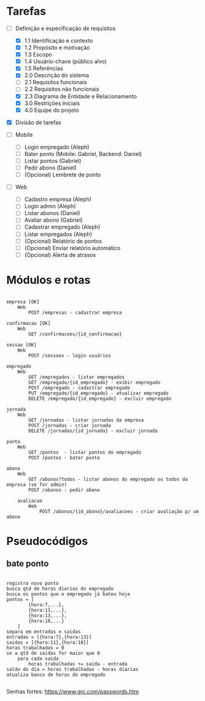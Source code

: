 
# Tarefas

- [ ] Definição e especificação de requisitos
	- [X] 1.1 Identificação e contexto
	- [X] 1.2 Propósito e motivação
	- [X] 1.3 Escopo
	- [X] 1.4 Usuário-chave (público alvo)
	- [X] 1.5 Referências
	- [X] 2.0 Descrição do sistema
	- [ ] 2.1 Requisitos funcionais
	- [ ] 2.2 Requisitos não funcionais
	- [X] 2.3 Diagrama de Entidade e Relacionamento 
	- [X] 3.0 Restrições iniciais
	- [X] 4.0 Equipe do projeto 

- [X] Divisão de tarefas

- [ ] Mobile
	- [ ] Login empregado (Aleph)
	- [ ] Bater ponto (Mobile: Gabriel, Backend: Daniel)
	- [ ] Listar pontos (Gabriel)
	- [ ] Pedir abono (Daniel)
	- [ ] (Opcional) Lembrete de ponto
	
- [ ] Web
	- [ ] Cadastro empresa (Aleph)
	- [ ] Login admin (Aleph)
	- [ ] Listar abonos (Daniel)
	- [ ] Avaliar abono (Gabriel)
	- [ ] Cadastrar empregado (Aleph)
	- [ ] Listar empregados (Aleph)
	- [ ] (Opcional) Relatório de pontos
	- [ ] (Opcional) Enviar relatório automático
	- [ ] (Opcional) Alerta de atrasos

# Módulos e rotas
```

empresa [OK]
	Web
		POST /empresas - cadastrar empresa

confirmacao [OK]
	Web
		GET /confirmacoes/{id_confirmacao}

sessao [OK]
	Web
		POST /sessoes - login usuários

empregado
	Web
		GET /empregados - listar empregados
		GET /empregado/{id_empregado} - exibir empregado
		POST /empregado - cadastrar empregado
		PUT /empregado/{id_empregado} - atualizar empregado
		DELETE /empregado/{id_empregado} - excluir empregado

jornada
	Web
		GET /jornadas - listar jornadas da empresa
		POST /jornadas - criar jornada
		DELETE /jornadas/{id_jornada} - excluir jornada

ponto
	Web
		GET /pontos  - listar pontos do empregado
		POST /pontos - bater ponto

abono
	Web
		GET /abonos?todos - listar abonos do empregado ou todos da empresa (se for admin)
		POST /abonos - pedir abono

	avaliacao
		Web
			POST /abonos/{id_abono}/avaliacoes - criar avaliação p/ um abono

```


# Pseudocódigos

## bate ponto

```

registra novo ponto
busca qtd de horas diarias do empregado
busca os pontos que o empregado já bateu hoje
pontos = [
		{hora:7,...},
		{hora:11,...},
		{hora:13,...},
		{hora:18,...}		
	]
separa em entradas e saidas
entradas = [{hora:7},{hora:13}]
saidas = [{hora:11},{hora:18}]
horas trabalhadas = 0
se a qtd de saidas for maior que 0
	para cada saida
		horas trabalhadas += saida - entrada
saldo do dia = horas trabalhadas - horas diarias
atualiza banco de horas do empregado
		
```

Senhas fortes: https://www.grc.com/passwords.htm